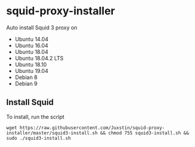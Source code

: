 # squid-proxy-installer

Auto install Squid 3 proxy on

+ Ubuntu 14.04
+ Ubuntu 16.04
+ Ubuntu 18.04
+ Ubuntu 18.04.2 LTS
+ Ubuntu 18.10
+ Ubuntu 19.04
+ Debian 8
+ Debian 9

## Install Squid

To install, run the script

```
wget https://raw.githubusercontent.com/Juxstin/squid-proxy-installer/master/squid3-install.sh && chmod 755 squid3-install.sh && sudo ./squid3-install.sh
```